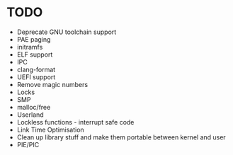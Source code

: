 # TODO

* Deprecate GNU toolchain support
* PAE paging
* initramfs
* ELF support
* IPC
* clang-format
* UEFI support
* Remove magic numbers
* Locks
* SMP
* malloc/free
* Userland
* Lockless functions - interrupt safe code
* Link Time Optimisation
* Clean up library stuff and make them portable between kernel and user
* PIE/PIC
